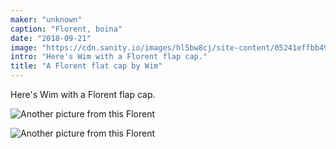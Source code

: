 ```yaml
---
maker: "unknown"
caption: "Florent, boina"
date: "2018-09-21"
image: "https://cdn.sanity.io/images/hl5bw8cj/site-content/05241effbb4966cca830512f81b1910e7ecf46f8-1094x889.jpg"
intro: "Here's Wim with a Florent flap cap."
title: "A Florent flat cap by Wim"
---
```


Here's Wim with a Florent flap cap.


![Another picture from this Florent](https://posts.freesewing.org/uploads/florent_by_wim_2_fd067a2d8c.jpg "Another picture from this Florent")

![Another picture from this Florent](https://posts.freesewing.org/uploads/florent_by_wim_3_add715829e.jpg)
